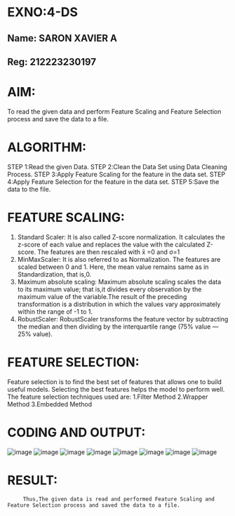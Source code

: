# EXNO:4-DS
## Name: SARON XAVIER A
## Reg: 212223230197
# AIM:
To read the given data and perform Feature Scaling and Feature Selection process and save the
data to a file.

# ALGORITHM:
STEP 1:Read the given Data.
STEP 2:Clean the Data Set using Data Cleaning Process.
STEP 3:Apply Feature Scaling for the feature in the data set.
STEP 4:Apply Feature Selection for the feature in the data set.
STEP 5:Save the data to the file.

# FEATURE SCALING:
1. Standard Scaler: It is also called Z-score normalization. It calculates the z-score of each value and replaces the value with the calculated Z-score. The features are then rescaled with x̄ =0 and σ=1
2. MinMaxScaler: It is also referred to as Normalization. The features are scaled between 0 and 1. Here, the mean value remains same as in Standardization, that is,0.
3. Maximum absolute scaling: Maximum absolute scaling scales the data to its maximum value; that is,it divides every observation by the maximum value of the variable.The result of the preceding transformation is a distribution in which the values vary approximately within the range of -1 to 1.
4. RobustScaler: RobustScaler transforms the feature vector by subtracting the median and then dividing by the interquartile range (75% value — 25% value).

# FEATURE SELECTION:
Feature selection is to find the best set of features that allows one to build useful models. Selecting the best features helps the model to perform well.
The feature selection techniques used are:
1.Filter Method
2.Wrapper Method
3.Embedded Method

# CODING AND OUTPUT:
![image](https://github.com/user-attachments/assets/0575848c-d145-40a8-9b8f-b7f6cf5b9107)
![image](https://github.com/user-attachments/assets/f7fb9c59-23f8-4d07-9345-e8cac1484b43)
![image](https://github.com/user-attachments/assets/3ff6fec7-cf10-4f24-9454-ff8339eb0389)
![image](https://github.com/user-attachments/assets/6ec9dd03-deb7-4f51-be69-f43994df2814)
![image](https://github.com/user-attachments/assets/752556f4-212c-4900-b0f9-3016d23c1e76)
![image](https://github.com/user-attachments/assets/8d2555f7-badc-4348-a8bd-86a9d919ab6e)
![image](https://github.com/user-attachments/assets/74a9843d-ab22-4cc4-a5b3-ec9a209741d4)
![image](https://github.com/user-attachments/assets/f0a11c46-239b-47e2-b892-7676ff46dcfe)



# RESULT:
         Thus,The given data is read and performed Feature Scaling and Feature Selection process and saved the data to a file.
